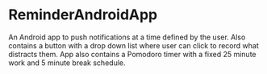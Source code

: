 # ReminderAndroidApp
An Android app to push notifications at a time defined by the user.
Also contains a button with a drop down list where user can click to record what distracts them.
App also contains a Pomodoro timer with a fixed 25 minute work and 5 minute break schedule.
